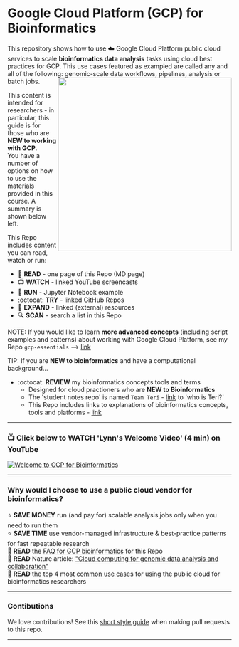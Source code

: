 # Google Cloud Platform (GCP) for Bioinformatics

This repository shows how to use ☁️ Google Cloud Platform public cloud services to scale **bioinformatics data analysis** tasks using cloud best practices for GCP.  This use cases featured as exampled are called any and all of the following: genomic-scale data workflows, pipelines, analysis or batch jobs.
<img src="https://github.com/lynnlangit/gcp-for-bioinformatics/raw/master/images/learn-gcp.png" width="390" align="right">

This content is intended for researchers - in particular, this guide is for those who are **NEW to working with GCP**.  
You have a number of options on how to use the materials provided in this course.  A summary is shown below left.


This Repo includes content you can read, watch or run:  

- 📗 **READ** - one page of this Repo (MD page)
- 📺 **WATCH** -  linked YouTube screencasts
- 📙 **RUN** - Jupyter Notebook example
- :octocat: **TRY** - linked GitHub Repos
- 📘 **EXPAND** - linked (external) resources
- 🔍 **SCAN** - search a list in this Repo

NOTE: If you would like to learn **more advanced concepts** (including script examples and patterns) about working with Google Cloud Platform, see my Repo `gcp-essentials` --> [link](https://github.com/lynnlangit/gcp-essentials)

TIP: If you are **NEW to bioinformatics** and have a computational background...
- :octocat: **REVIEW** my bioinformatics concepts tools and terms 
  - Designed for cloud practioners who are **NEW to Bioinformatics**
  - The 'student notes repo' is named `Team Teri` - [link](https://github.com/lynnlangit/TeamTeri#who-is-teri) to 'who is Teri?'
  - This Repo includes links to explanations of bioinformatics concepts, tools and platforms - [link](https://github.com/lynnlangit/TeamTeri)

---

### 📺 Click below to WATCH 'Lynn's Welcome Video' (4 min) on YouTube

[![Welcome to GCP for Bioinformatics](http://img.youtube.com/vi/YoFkSVDlN6k/0.jpg)](http://www.youtube.com/watch?v=YoFkSVDlN6k "Welcome to GCP for Bioinformatics")


-----

### Why would I choose to use a public cloud vendor for bioinformatics?


⭐️ **SAVE MONEY** run (and pay for) scalable analysis jobs only when you need to run them  
⭐️ **SAVE TIME** use vendor-managed infrastructure & best-practice patterns for fast repeatable research   
📗 **READ** the [FAQ for GCP bioinformatics](https://github.com/lynnlangit/gcp-for-bioinformatics/blob/master/1_FAQ.md) for this Repo  
📕 **READ** Nature article: ["Cloud computing for genomic data analysis and collaboration"](https://www.nature.com/articles/nrg.2017.113)  
📗 **READ** the top 4 most [common use cases](https://github.com/lynnlangit/gcp-for-bioinformatics/blob/master/3_USER-STORIES.md) for using the public cloud for bioinformatics researchers

----

### Contibutions

We love contributions! See this [short style guide](https://github.com/lynnlangit/gcp-for-bioinformatics/blob/master/CONTRIBUTING.md) when making pull requests to this repo.

---



